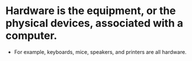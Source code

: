 # Hardware is the equipment, or the physical devices, associated with a computer. 
* For example, keyboards, mice, speakers, and printers are all hardware. 

